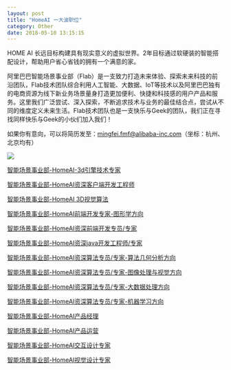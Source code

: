 ```yaml
---
layout: post
title: "HomeAI 一大波职位"
category: Other
date: 2018-05-10 13:15:15
---
```


HOME AI 长远目标构建具有现实意义的虚拟世界。2年目标通过软硬装的智能搭配设计，帮助用户省心省钱的拥有一个满意的家。

阿里巴巴智能场景事业部（Flab）是一支致力打造未来体验、探索未来科技的前沿团队，Flab技术团队综合利用人工智能、大数据、IoT等技术以及阿里巴巴独有的电商资源为线下新业务场景量身打造更加便利、快捷和科技感的用户产品和服务。这里我们广泛尝试、深入探索，不断追求技术与业务的最佳结合点，尝试从不同的维度定义未来生活。Flab技术团队也是一支快乐与Geek的团队，我们正在寻找同样快乐与Geek的小伙们加入我们！

如果你有意向，可以将简历发至：mingfei.fmf@alibaba-inc.com（坐标：杭州、北京均有）

![](http://p1.qhimg.com/t015be499a4aa556b55.jpg)

[智能场景事业部-HomeAI-3d引擎技术专家](https://job.alibaba.com/zhaopin/position_detail.htm?positionId=51086)

[智能场景事业部-HomeAI资深客户端开发工程师](https://job.alibaba.com/zhaopin/position_detail.htm?positionId=51081)

[智能场景事业部-HomeAI 3D视觉算法](https://job.alibaba.com/zhaopin/position_detail.htm?positionId=51522)

[智能场景事业部-HomeAI前端开发专家-图形学方向](https://job.alibaba.com/zhaopin/position_detail.htm?positionId=51082)

[智能场景事业部-HomeAI资深前端开发专员/专家](https://job.alibaba.com/zhaopin/position_detail.htm?positionId=51084)

[智能场景事业部-HomeAI资深java开发工程师/专家](https://job.alibaba.com/zhaopin/position_detail.htm?positionId=51085)

[智能场景事业部-HomeAI资深算法专员/专家-算法几何分析方向](https://job.alibaba.com/zhaopin/position_detail.htm?positionId=51075)

[智能场景事业部-HomeAI资深算法专员/专家-图像处理与视觉方向](https://job.alibaba.com/zhaopin/position_detail.htm?positionId=51078)

[智能场景事业部-HomeAI资深算法专员/专家-大数据处理方向](https://job.alibaba.com/zhaopin/position_detail.htm?positionId=51079)

[智能场景事业部-HomeAI资深算法专员/专家-机器学习方向](https://job.alibaba.com/zhaopin/position_detail.htm?positionId=51080)

[智能场景事业部-HomeAI产品经理](https://job.alibaba.com/zhaopin/position_detail.htm?positionId=51040)

[智能场景事业部-HomeAI产品运营](https://job.alibaba.com/zhaopin/position_detail.htm?positionId=51041)

[智能场景事业部-HomeAI交互设计专家](https://job.alibaba.com/zhaopin/position_detail.htm?positionId=51047)

[智能场景事业部-HomeAI视觉设计专家](https://job.alibaba.com/zhaopin/position_detail.htm?positionId=51048)

